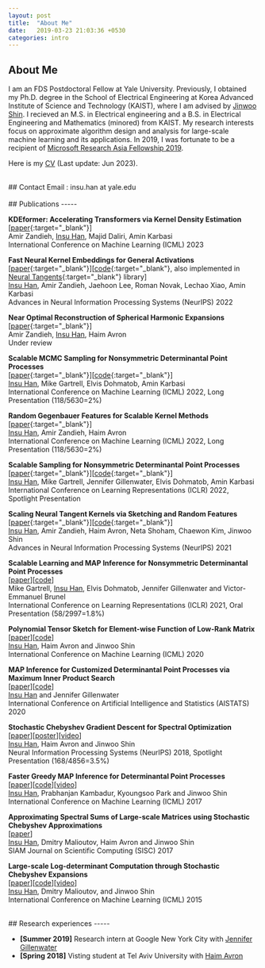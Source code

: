 ```yaml
---
layout: post
title:  "About Me"
date:   2019-03-23 21:03:36 +0530
categories: intro
---
```



## About Me
I am an FDS Postdoctoral Fellow at Yale University. Previously, I obtained my Ph.D. degree in the School of Electrical Engineering at Korea Advanced Institute of Science and Technology (KAIST), where I am advised by [Jinwoo Shin]. I recieved an M.S. in Electrical engineering and a B.S. in Electrical Engineering and Mathematics (minored) from KAIST.  My research interests focus on approximate algorithm design and analysis for large-scale machine learning and its applications. In 2019, I was fortunate to be a recipient of [Microsoft Research Asia Fellowship 2019].

Here is my [CV] (Last update: Jun 2023).

<br/>
## Contact
Email : insu.han at yale.edu <br/>

[Amin Karbasi]: http://iid.yale.edu/
[Jinwoo Shin]: http://alinlab.kaist.ac.kr/shin.html
[CV]: https://www.dropbox.com/s/p7co802hdvgkguh/cv_2023.pdf?dl=0

<!-- 
<br/>
## Awards
-----
I am a recipient of [Microsoft Research Asia Fellowship 2019]. <br/>
-->

[Microsoft Research Asia Fellowship 2019]: https://www.microsoft.com/en-us/research/academic-program/fellowships-microsoft-research-asia/ 


<br/>
## Publications
-----

**KDEformer: Accelerating Transformers via Kernel Density Estimation** <br/>
[[paper][kdeformer_paper]{:target="_blank"}] <br/>
Amir Zandieh, <U>Insu Han</U>, Majid Daliri, Amin Karbasi<br/>
International Conference on Machine Learning (ICML) 2023
<br/>


**Fast Neural Kernel Embeddings for General Activations** <br/>
[[paper][fast_neural_kernel_paper]{:target="_blank"}][[code][fast_neural_kernel_code]{:target="_blank"}, also implemented in [Neural Tangents]{:target="_blank"} library]<br/>
<U>Insu Han</U>, Amir Zandieh, Jaehoon Lee, Roman Novak, Lechao Xiao, Amin Karbasi<br/>
Advances in Neural Information Processing Systems (NeurIPS) 2022
<br/>

**Near Optimal Reconstruction of Spherical Harmonic Expansions** <br/>
[[paper][gegen_recon_paper]{:target="_blank"}]<br/>
Amir Zandieh, <U>Insu Han</U>, Haim Avron<br/>
Under review
<br/>

**Scalable MCMC Sampling for Nonsymmetric Determinantal Point Processes** <br/>
[[paper][kndpp_mcmc_sampling_paper]{:target="_blank"}][[code][kndpp_mcmc_sampling_code]{:target="_blank"}] <br/>
<U>Insu Han</U>, Mike Gartrell, Elvis Dohmatob, Amin Karbasi<br/>
International Conference on Machine Learning (ICML) 2022, Long Presentation (118/5630=2%)
<br/>

**Random Gegenbauer Features for Scalable Kernel Methods** <br/>
[[paper][gegen_rf_paper]{:target="_blank"}]<br/>
<U>Insu Han</U>, Amir Zandieh, Haim Avron<br/>
International Conference on Machine Learning (ICML) 2022, Long Presentation (118/5630=2%)
<br/>

**Scalable Sampling for Nonsymmetric Determinantal Point Processes** <br/>
[[paper][ndpp_sampling_paper]{:target="_blank"}][[code][ndpp_sampling_code]{:target="_blank"}]<br/>
<U>Insu Han</U>, Mike Gartrell, Jennifer Gillenwater, Elvis Dohmatob, Amin Karbasi<br/>
International Conference on Learning Representations (ICLR) 2022, Spotlight Presentation
<br/>


**Scaling Neural Tangent Kernels via Sketching and Random Features** <br/>
[[paper][ntk_paper]{:target="_blank"}][[code][ntk_rf_code]{:target="_blank"}]<br/>
<U>Insu Han</U>, Amir Zandieh, Haim Avron, Neta Shoham, Chaewon Kim, Jinwoo Shin<br/>
Advances in Neural Information Processing Systems (NeurIPS) 2021
<br/>

**Scalable Learning and MAP Inference for Nonsymmetric Determinantal Point Processes** <br/>
[[paper][ndpp_paper]][[code][ndpp_code]]<br/>
Mike Gartrell, <U>Insu Han</U>, Elvis Dohmatob, Jennifer Gillenwater and Victor-Emmanuel Brunel <br/>
International Conference on Learning Representations (ICLR) 2021, Oral Presentation (58/2997=1.8%)
<br/>

**Polynomial Tensor Sketch for Element-wise Function of Low-Rank Matrix** <br/>
[[paper][poly_paper]][[code][poly_code]]<br/>
<U>Insu Han</U>, Haim Avron and Jinwoo Shin <br/>
International Conference on Machine Learning (ICML) 2020
<br/>

**MAP Inference for Customized Determinantal Point Processes via Maximum Inner Product Search** <br/>
[[paper][fastdppmap_aistats20]][[code][dppmips_code]]<br/>
<U>Insu Han</U> and Jennifer Gillenwater <br/>
International Conference on Artificial Intelligence and Statistics (AISTATS) 2020
<br/>

**Stochastic Chebyshev Gradient Descent for Spectral Optimization** <br/>
[[paper][specopt_paper]][[poster][specopt_poster]][[video][specopt_video]]<br/>
<U>Insu Han</U>, Haim Avron and Jinwoo Shin <br/>
Neural Information Processing Systems (NeurIPS) 2018, Spotlight Presentation (168/4856=3.5%)

**Faster Greedy MAP Inference for Determinantal Point Processes** <br/>
[[paper][fastdpp_paper]][[code][fastdpp_code]][[video][fastdpp_video]]<br/>
<U>Insu Han</U>, Prabhanjan Kambadur, Kyoungsoo Park and Jinwoo Shin <br/>
International Conference on Machine Learning (ICML) 2017

**Approximating Spectral Sums of Large-scale Matrices using Stochastic Chebyshev Approximations** <br/>
[[paper][specsum_paper]]<br/>
<U>Insu Han</U>, Dmitry Malioutov, Haim Avron and Jinwoo Shin <br/>
SIAM Journal on Scientific Computing (SISC) 2017

**Large-scale Log-determinant Computation through Stochastic Chebyshev Expansions** <br/>
[[paper][logdet_paper]][[code][logdet_code]][[video][logdet_video]]<br/>
<U>Insu Han</U>, Dmitry Malioutov, and Jinwoo Shin <br/>
International Conference on Machine Learning (ICML) 2015

[Neural Tangents]: https://github.com/google/neural-tangents
[kndpp_mcmc_sampling_paper]:https://arxiv.org/pdf/2207.00486.pdf
[kndpp_mcmc_sampling_code]:https://github.com/insuhan/ndpp-mcmc-sampling
[fast_neural_kernel_paper]:https://arxiv.org/pdf/2209.04121.pdf
[fast_neural_kernel_code]:https://github.com/insuhan/ntk_activations
[gegen_recon_paper]: https://arxiv.org/pdf/2202.12995.pdf
[gegen_rf_paper]: https://arxiv.org/pdf/2202.03474.pdf
[ndpp_sampling_paper]: https://openreview.net/forum?id=BB4e8Atc1eR
[ndpp_sampling_code]: https://github.com/insuhan/nonsymmetric-dpp-sampling
[ntk_rf_code]: https://github.com/insuhan/ntk-sketch-rf
[dppmips_code]: https://github.com/insuhan/dppmapmips
[ndpp_code]: https://github.com/cgartrel/nonsymmetric-DPP-learning/tree/scalable
[ndpp_paper]: https://openreview.net/forum?id=HajQFbx_yB
[poly_code]: https://github.com/insuhan/polytensorsketch
[poly_paper]: http://proceedings.mlr.press/v119/han20a/han20a.pdf
[specopt_paper]: https://papers.nips.cc/paper/7968-stochastic-chebyshev-gradient-descent-for-spectral-optimization.pdf
[specopt_poster]: http://alinlab.kaist.ac.kr/resource/poster_nips18_specopt.pdf
[specopt_video]: https://www.youtube.com/watch?v=0Sx9G3-fOwU&feature=youtu.be
[fastdpp_paper]: http://proceedings.mlr.press/v70/han17a/han17a.pdf
[fastdpp_code]: https://github.com/insuhan/fastdppmap
[fastdpp_video]: https://vimeo.com/240776466
[specsum_paper]: https://epubs.siam.org/doi/pdf/10.1137/16M1078148
[logdet_paper]: http://proceedings.mlr.press/v37/hana15.pdf
[logdet_code]: http://alinlab.kaist.ac.kr/resource/logdet_code.zip
[logdet_video]: http://videolectures.net/icml2015_han_log_determinant_computation/
[fastdppmap_aistats20]: http://alinlab.kaist.ac.kr/resource/fastdppmap_aistats2020.pdf
[ntk_paper]: https://arxiv.org/pdf/2106.07880.pdf
[kdeformer_paper]: https://arxiv.org/pdf/2302.02451.pdf


<br/>
## Research experiences
-----

- **[Summer 2019]** Research intern at Google New York City with [Jennifer Gillenwater] <br/>
- **[Spring 2018]** Visting student at Tel Aviv University with [Haim Avron] <br/>

[Jennifer Gillenwater]: http://jgillenw.com/
[Haim Avron]: http://www.math.tau.ac.il/~haimav/
